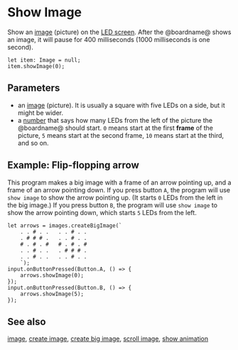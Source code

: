 # Show Image

Show an [image](/reference/images/image) (picture) on the [LED screen](/device/screen). After the @boardname@ shows an image, it will pause for 400 milliseconds (1000 milliseconds is one second).

```sig
let item: Image = null;
item.showImage(0);
```

## Parameters

* an [image](/reference/images/image) (picture). It is usually a square with five LEDs on a side, but it might be wider. 
* a [number](/types/number) that says how many LEDs from the left of the picture the @boardname@ should start. `0` means start at the first **frame** of the picture, `5` means start at the second frame, `10` means start at the third, and so on.

## Example: Flip-flopping arrow

This program makes a big image with a frame of an arrow pointing up, and a frame of an arrow pointing down. If you press button `A`, the program will use `show image` to show the arrow pointing up. (It starts `0` LEDs from the left in the big image.) If you press button `B`, the program will use `show image` to show the arrow pointing down, which starts `5` LEDs from the left.

```blocks
let arrows = images.createBigImage(`
    . . # . .   . . # . .
    . # # # .   . . # . .
    # . # . #   # . # . #
    . . # . .   . # # # .
    . . # . .   . . # . .
    `);
input.onButtonPressed(Button.A, () => {
    arrows.showImage(0);
});
input.onButtonPressed(Button.B, () => {
    arrows.showImage(5);
});
```

## See also

[image](/reference/images/image), [create image](/reference/images/create-image), [create big image](/reference/images/create-big-image), [scroll image](/reference/images/scroll-image), [show animation](/reference/basic/show-animation)